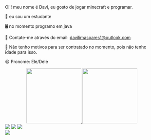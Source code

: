 Oi!! meu nome é Davi, eu gosto de jogar minecraft e programar.

📖 eu sou um estudante

🖥️ no momento programo em java

📧 Contate-me através do email: davilimasoares1@outlook.com 

👔 Não tenho motivos para ser contratado no momento, pois não tenho idade para isso.

😃 Pronome: Ele/Dele


<div align="center">
  <a href="https://github.com/Blwkz">
  <img height="180em" src="https://github-readme-stats.vercel.app/api?username=Blwkz&show_icons=true&theme=blue&include_all_commits=true&count_private=true"/>
  <img height="180em" src="https://github-readme-stats.vercel.app/api/top-langs/?username=Blwkz&layout=compact&langs_count=7&theme=orange"/>
</div>

<div>  
  <a href="https://instagram.com/davilim_" target="_blank"><img src="https://img.shields.io/badge/-Instagram-%23E4405F?style=for-the-badge&logo=instagram&logoColor=white" target="_blank"></a>
  <a href = "mailto:davilimasoares12outlook.com"><img src="https://img.shields.io/badge/-Outlook-%23333?style=for-the-badge&logo=hotmail&logoColor=white" target="_blank"></a>
  <a href = "https://twitter.com/Blwkz1"><img src="https://img.shields.io/badge/Twitter-1DA1F2?style=for-the-badge&logo=twitter&logoColor=white" target="_blank"></a>
</div>
  
<div>
  <a href="https://github.com/Blwkz" target="_blank"><img src="https://img.shields.io/badge/Java-ED8B00?style=for-the-badge&logo=java&logoColor=white" target="_blank"></a>
</div>
  
  
